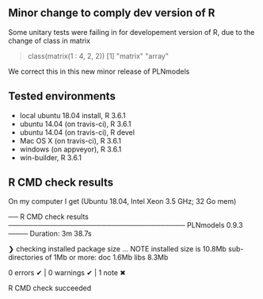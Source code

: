 
## Minor change to comply dev version of R

Some unitary tests were failing in for developement version of R, due to the 
change of class in matrix

> class(matrix(1 : 4, 2, 2))
  [1] "matrix" "array"

We correct this in this new minor release of PLNmodels


## Tested environments

- local ubuntu 18.04 install, R 3.6.1
- ubuntu 14.04 (on travis-ci), R 3.6.1
- ubuntu 14.04 (on travis-ci), R devel
- Mac OS X (on travis-ci), R 3.6.1
- windows (on appveyor), R 3.6.1
- win-builder, R 3.6.1

## R CMD check results

On my computer I get (Ubuntu 18.04, Intel Xeon 3.5 GHz; 32 Go mem)

── R CMD check results ──────────────────────────────────── PLNmodels 0.9.3 ────
Duration: 3m 38.7s

❯ checking installed package size ... NOTE
    installed size is 10.8Mb
    sub-directories of 1Mb or more:
      doc    1.6Mb
      libs   8.3Mb

0 errors ✔ | 0 warnings ✔ | 1 note ✖

R CMD check succeeded


